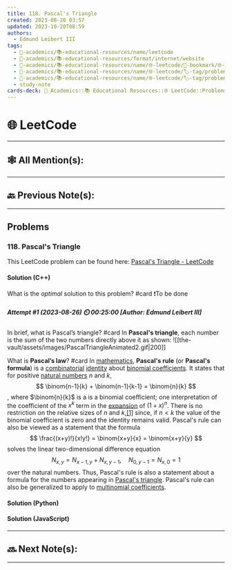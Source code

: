 ```yaml
---
title: 118. Pascal's Triangle
created: 2023-08-26 03:57
updated: 2023-10-20T08:59
authors:
  - Edmund Leibert III
tags:
  - 🔴-academics/📚-educational-resources/name/leetcode
  - 🔴-academics/📚-educational-resources/format/internet/website
  - 🔴-academics/📚-educational-resources/name/🌐-leetcode/🔖-bookmark/🌐-leetcode/problems/118-pascals-triangle
  - 🔴-academics/📚-educational-resources/name/🌐-leetcode/🏷️-tag/problem/tag/topic/array
  - 🔴-academics/📚-educational-resources/name/🌐-leetcode/🏷️-tag/problem/tag/topic/dynamic-programming
  - study-note
cards-deck: 🔴 Academics::📚 Educational Resources::🌐 LeetCode::Problems::118. Pascal's Triangle
---
```


#  🌐 LeetCode

---

## 🕸️ All Mention(s): 

---

## 🔙 Previous Note(s):

---

##  Problems

### 118. Pascal's Triangle

This LeetCode problem can be found here: [Pascal's Triangle - LeetCode](https://leetcode.com/problems/pascals-triangle/?source=submission-noac)

#### Solution (C++)

What is the _optimal_ solution to this problem?
#card 
❗To be done

##### Attempt #1 (2023-08-26) ⏲️ 00:25:00 \[Author: Edmund Leibert III\]

In brief, what is Pascal’s triangle?
#card 
In **Pascal's triangle**, each number is the sum of the two numbers directly above it as shown:
![[the-vault/assets/images/PascalTriangleAnimated2.gif|200]]

What is **Pascal’s law**?
#card 
In [mathematics](https://en.wikipedia.org/wiki/Mathematics "Mathematics"), **Pascal's rule** (or **Pascal's formula**) is a [combinatorial](https://en.wikipedia.org/wiki/Combinatorics "Combinatorics") [identity](https://en.wikipedia.org/wiki/Identity_(mathematics) "Identity (mathematics)") about [binomial coefficients](https://en.wikipedia.org/wiki/Binomial_coefficient "Binomial coefficient"). It states that for positive [natural numbers](https://en.wikipedia.org/wiki/Natural_number "Natural number") $n$ and $k$,
$$
\binom{n-1}{k} + \binom{n-1}{k-1} = \binom{n}{k}
$$
, where $\binom{n}{k}$ is a is a binomial coefficient; one interpretation of the coefficient of the $x^k$ term in the [expansion](https://en.wikipedia.org/wiki/Polynomial_expansion "Polynomial expansion") of $(1+x)^n$. There is no restriction on the relative sizes of $n$ and $k$,[[1]](https://en.wikipedia.org/wiki/Pascal%27s_rule#cite_note-1) since, if $n < k$ the value of the binomial coefficient is zero and the identity remains valid.
Pascal's rule can also be viewed as a statement that the formula
$$
\frac{(x+y)!}{x!y!} = \binom{x+y}{x} = \binom{x+y}{y}
$$
solves the linear two-dimensional difference equation
$$
N_{x,y} = N_{x-1,y} + N_{x,y-1}, \quad N_{0,y-1} = N_{x,0} = 1
$$
over the natural numbers. Thus, Pascal's rule is also a statement about a formula for the numbers appearing in [Pascal's triangle](https://en.wikipedia.org/wiki/Pascal%27s_triangle "Pascal's triangle").
Pascal's rule can also be generalized to apply to [multinomial coefficients](https://en.wikipedia.org/wiki/Multinomial_coefficient "Multinomial coefficient").

#### Solution (Python)

#### Solution (JavaScript)

---

## 🔜 Next Note(s):

---

